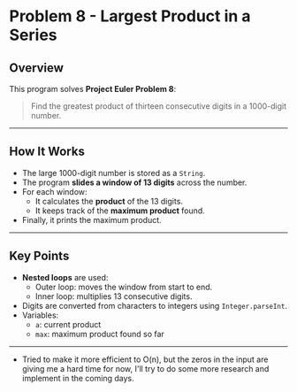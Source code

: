 # Problem 8 - Largest Product in a Series

## Overview

This program solves **Project Euler Problem 8**:

> Find the greatest product of thirteen consecutive digits in a 1000-digit number.

---

## How It Works

- The large 1000-digit number is stored as a `String`.
- The program **slides a window of 13 digits** across the number.
- For each window:
    - It calculates the **product** of the 13 digits.
    - It keeps track of the **maximum product** found.
- Finally, it prints the maximum product.

---

## Key Points

- **Nested loops** are used:
    - Outer loop: moves the window from start to end.
    - Inner loop: multiplies 13 consecutive digits.
- Digits are converted from characters to integers using `Integer.parseInt`.
- Variables:
    - `a`: current product
    - `max`: maximum product found so far

---
- Tried to make it more efficient to O(n), but the zeros in the input are giving me a hard time for now, I'll try to do some more research and implement in the coming days.